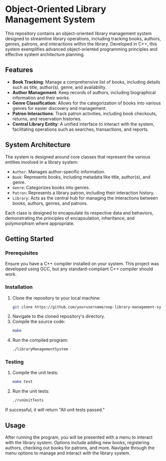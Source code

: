 # Object-Oriented Library Management System

This repository contains an object-oriented library management system designed to streamline library operations, including tracking books, authors, genres, patrons, and interactions within the library. Developed in C++, this system exemplifies advanced object-oriented programming principles and effective system architecture planning.

## Features

- **Book Tracking**: Manage a comprehensive list of books, including details such as title, author(s), genre, and availability.
- **Author Management**: Keep records of authors, including biographical information and their works.
- **Genre Classification**: Allows for the categorization of books into various genres for easier discovery and management.
- **Patron Interactions**: Track patron activities, including book checkouts, returns, and reservation histories.
- **Central Library Entity**: A unified interface to interact with the system, facilitating operations such as searches, transactions, and reports.

## System Architecture

The system is designed around core classes that represent the various entities involved in a library system:

- `Author`: Manages author-specific information.
- `Book`: Represents books, including metadata like title, author(s), and genre.
- `Genre`: Categorizes books into genres.
- `Patron`: Represents a library patron, including their interaction history.
- `Library`: Acts as the central hub for managing the interactions between books, authors, genres, and patrons.

Each class is designed to encapsulate its respective data and behaviors, demonstrating the principles of encapsulation, inheritance, and polymorphism where appropriate.

## Getting Started

### Prerequisites

Ensure you have a C++ compiler installed on your system. This project was developed using GCC, but any standard-compliant C++ compiler should work.

### Installation

1. Clone the repository to your local machine:
   ```bash
   git clone https://github.com/yourusername/oop-library-management-system.git
   ```
2. Navigate to the cloned repository's directory.
3. Compile the source code:
   ```bash
   make
   ```
4. Run the compiled program:
   ```bash
   ./libraryManagementSystem
   ```
### Testing

1. Compile the unit tests:
   ```bash
   make test
   ```
2. Run the unit tests:
   ```bash
   ./runUnitTests
   ```
If successful, it will return "All unit tests passed."
## Usage

After running the program, you will be presented with a menu to interact with the library system. Options include adding new books, registering authors, checking out books for patrons, and more. Navigate through the menu options to manage and interact with the library system.
